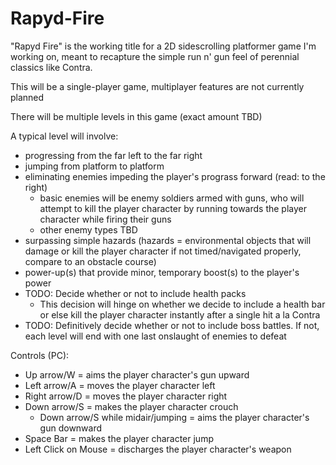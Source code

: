 # Rapyd-Fire
"Rapyd Fire" is the working title for a 2D sidescrolling platformer game I'm working on, meant to recapture the simple run n' gun feel of perennial classics like Contra.

This will be a single-player game, multiplayer features are not currently planned

There will be multiple levels in this game (exact amount TBD)

A typical level will involve:
 * progressing from the far left to the far right
 * jumping from platform to platform
 * eliminating enemies impeding the player's prograss forward (read: to the right)
   * basic enemies will be enemy soldiers armed with guns, who will attempt to kill the player character by running towards the player character while firing their guns
   * other enemy types TBD
 * surpassing simple hazards (hazards = environmental objects that will damage or kill the player character if not timed/navigated properly, compare to an obstacle course)
 * power-up(s) that provide minor, temporary boost(s) to the player's power
 * TODO: Decide whether or not to include health packs
   * This decision will hinge on whether we decide to include a health bar or else kill the player character instantly after a single hit a la Contra
 * TODO: Definitively decide whether or not to include boss battles. If not, each level will end with one last onslaught of enemies to defeat
 
 Controls (PC):
 * Up arrow/W = aims the player character's gun upward
 * Left arrow/A = moves the player character left
 * Right arrow/D = moves the player character right
 * Down arrow/S = makes the player character crouch
   * Down arrow/S while midair/jumping = aims the player character's gun downward
 * Space Bar = makes the player character jump
 * Left Click on Mouse = discharges the player character's weapon
